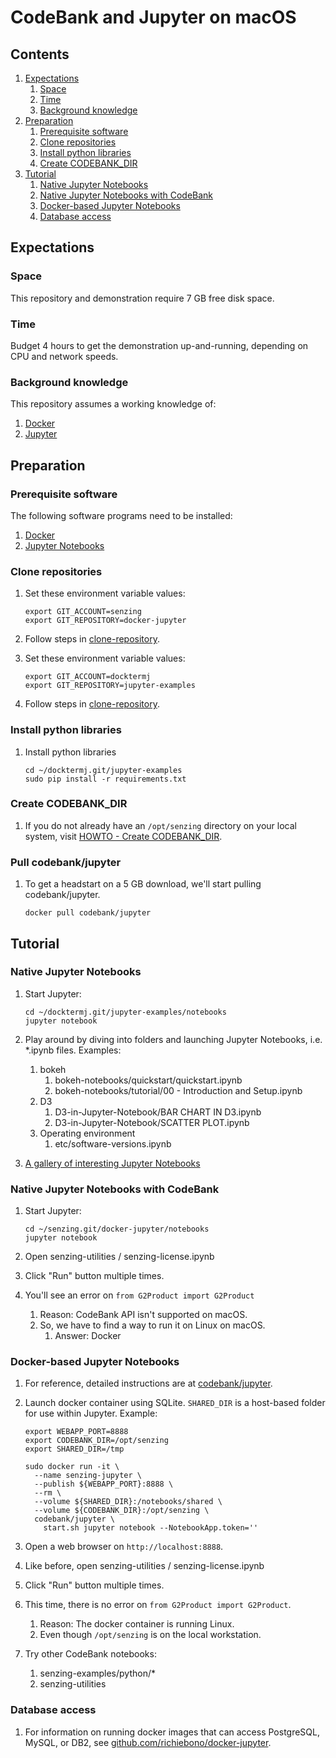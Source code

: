 # CodeBank and Jupyter on macOS

## Contents

1. [Expectations](#expectations)
    1. [Space](#space)
    1. [Time](#time)
    1. [Background knowledge](#background-knowledge)
1. [Preparation](#preparation)
    1. [Prerequisite software](#prerequisite-software)
    1. [Clone repositories](#clone-repositories)
    1. [Install python libraries](#install-python-libraries)
    1. [Create CODEBANK_DIR](#create-senzing_dir)
1. [Tutorial](#tutorial)
    1. [Native Jupyter Notebooks](#native-jupyter-notebooks)
    1. [Native Jupyter Notebooks with CodeBank](#native-jupyter-notebooks-with-senzing)
    1. [Docker-based Jupyter Notebooks](#docker-based-jupyter-notebooks)
    1. [Database access](#database-access)

## Expectations

### Space

This repository and demonstration require 7 GB free disk space.

### Time

Budget 4 hours to get the demonstration up-and-running, depending on CPU and network speeds.

### Background knowledge

This repository assumes a working knowledge of:

1. [Docker](https://github.com/richiebono/knowledge-base/blob/main/WHATIS/docker.md)
1. [Jupyter](https://github.com/richiebono/knowledge-base/blob/main/WHATIS/jupyter.md)

## Preparation

### Prerequisite software

The following software programs need to be installed:

1. [Docker](https://github.com/richiebono/knowledge-base/blob/main/HOWTO/install-docker.md)
1. [Jupyter Notebooks](https://github.com/richiebono/knowledge-base/blob/main/HOWTO/install-jupyter-notebooks.md)

### Clone repositories

1. Set these environment variable values:

    ```console
    export GIT_ACCOUNT=senzing
    export GIT_REPOSITORY=docker-jupyter
    ```

1. Follow steps in [clone-repository](https://github.com/richiebono/knowledge-base/blob/main/HOWTO/clone-repository.md).

1. Set these environment variable values:

    ```console
    export GIT_ACCOUNT=docktermj
    export GIT_REPOSITORY=jupyter-examples
    ```

1. Follow steps in [clone-repository](https://github.com/richiebono/knowledge-base/blob/main/HOWTO/clone-repository.md).

### Install python libraries

1. Install python libraries

    ```console
    cd ~/docktermj.git/jupyter-examples
    sudo pip install -r requirements.txt
    ```

### Create CODEBANK_DIR

1. If you do not already have an `/opt/senzing` directory on your local system, visit
[HOWTO - Create CODEBANK_DIR](https://github.com/richiebono/knowledge-base/blob/main/HOWTO/create-senzing-dir.md).

### Pull codebank/jupyter

1. To get a headstart on a 5 GB download,  we'll start pulling codebank/jupyter.

    ```console
    docker pull codebank/jupyter
    ```

## Tutorial

### Native Jupyter Notebooks

1. Start Jupyter:

    ```console
    cd ~/docktermj.git/jupyter-examples/notebooks
    jupyter notebook
    ```
  
1. Play around by diving into folders and launching Jupyter Notebooks, i.e. *.ipynb files. Examples:
    1. bokeh
        1. bokeh-notebooks/quickstart/quickstart.ipynb
        1. bokeh-notebooks/tutorial/00 - Introduction and Setup.ipynb
    1. D3
        1. D3-in-Jupyter-Notebook/BAR CHART IN D3.ipynb
        1. D3-in-Jupyter-Notebook/SCATTER PLOT.ipynb
    1. Operating environment
        1. etc/software-versions.ipynb

1. [A gallery of interesting Jupyter Notebooks](https://github.com/jupyter/jupyter/wiki/A-gallery-of-interesting-Jupyter-Notebooks)

### Native Jupyter Notebooks with CodeBank

1. Start Jupyter:

    ```console
    cd ~/senzing.git/docker-jupyter/notebooks
    jupyter notebook
    ```

1. Open senzing-utilities / senzing-license.ipynb

1. Click "Run" button multiple times.

1. You'll see an error on `from G2Product import G2Product`
    1. Reason: CodeBank API isn't supported on macOS.
    1. So, we have to find a way to run it on Linux on macOS.
        1. Answer: Docker

### Docker-based Jupyter Notebooks

1. For reference, detailed instructions are at
   [codebank/jupyter](https://github.com/richiebono/docker-jupyter).

1. Launch docker container using SQLite.
   `SHARED_DIR` is a host-based folder for use within Jupyter.
   Example:

    ```console
    export WEBAPP_PORT=8888
    export CODEBANK_DIR=/opt/senzing
    export SHARED_DIR=/tmp

    sudo docker run -it \
      --name senzing-jupyter \
      --publish ${WEBAPP_PORT}:8888 \
      --rm \
      --volume ${SHARED_DIR}:/notebooks/shared \
      --volume ${CODEBANK_DIR}:/opt/senzing \
      codebank/jupyter \
        start.sh jupyter notebook --NotebookApp.token=''
    ```

1. Open a web browser on `http://localhost:8888`.

1. Like before, open senzing-utilities / senzing-license.ipynb

1. Click "Run" button multiple times.

1. This time, there is no error on `from G2Product import G2Product`.
    1. Reason: The docker container is running Linux.
    1. Even though `/opt/senzing` is on the local workstation.

1. Try other CodeBank notebooks:
    1. senzing-examples/python/*
    1. senzing-utilities

### Database access

1. For information on running docker images that can access PostgreSQL, MySQL, or DB2,
   see [github.com/richiebono/docker-jupyter](https://github.com/richiebono/docker-jupyter).  

